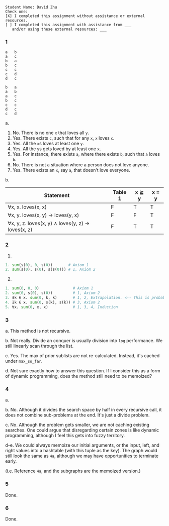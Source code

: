 ```
Student Name: David Zhu
Check one:
[X] I completed this assignment without assistance or external resources.
[ ] I completed this assignment with assistance from ___
   and/or using these external resources: ___
```

### 1

```
a	b
a	c
b	a
b	c
c	c
c	d
d	c

b	a
a	b
a	c
b	c
c	c
d	c
c	d
```
a.
  1. No. There is no one `x` that loves all `y`.
  2. Yes. There exists `c`, such that for any `x`, `x` loves `c`.
  3. Yes. All the `x`s loves at least one `y`.
  4. Yes. All the `y`s gets loved by at least one `x`.
  5. Yes. For instance, there exists `a`, where there exists `b`, such that `a` loves `b`.
  6. No. There is not a situation where a person does not love anyone.
  7. Yes. There exists an `x`, say `a`, that doesn't love everyone.

b.

| Statement                                         | Table 1 | x ≧ y | x = y |
| ------------------------------------------------- | ------- | ----- | ----- |
| ∀x, x. loves(x, x)                                | F       | T     | T     |
| ∀x, y. loves(x, y) → loves(y, x)                  | F       | F     | T     |
| ∀x, y, z. loves(x, y) ∧ loves(y, z) → loves(x, z) | F       | T     | T     |

### 2

1.

```python
1. sum(s(0), 0, s(0))       # Axiom 1
2. sum(s(0), s(0), s(s(0))) # 1, Axiom 2
```

2.

```python
1. sum(0, 0, 0)               # Axiom 1
2. sum(0, s(0), s(0))         # 1, Axiom 2
3. ∃k ∈ x. sum(0, k, k)       # 1, 2, Extrapolation. <-- This is probably not a real rule.
4. ∃k ∈ x. sum(0, s(k), s(k)) # 3, Axiom 2
5. ∀x. sum(0, x, x)           # 1, 3, 4, Induction
```

### 3

a. This method is not recursive.

b. Not really. Divide an conquer is usually division into `log` performance. We still linearly scan through the list.

c. Yes. The max of prior sublists are not re-calculated. Instead, it's cached under `max_so_far`.

d. Not sure exactly how to answer this question. If I consider this as a form of dynamic programming, does the method still need to be memoized?

### 4

a.

b. No. Although it divides the search space by half in every recursive call, it does not combine sub-problems at the end. It's just a divide problem.

c. No. Although the problem gets smaller, we are not caching existing searches. One could argue that disregarding certain zones is like dynamic programming, although I feel this gets into fuzzy territory.

d-e. We could always memoize our initial arguments, or the input, left, and right values into a hashtable (with this tuple as the key). The graph would still look the same as `4a`, although we may have opportunities to terminate early.

(i.e. Reference `4a`, and the subgraphs are the memoized version.)


### 5

Done.

### 6

Done.
